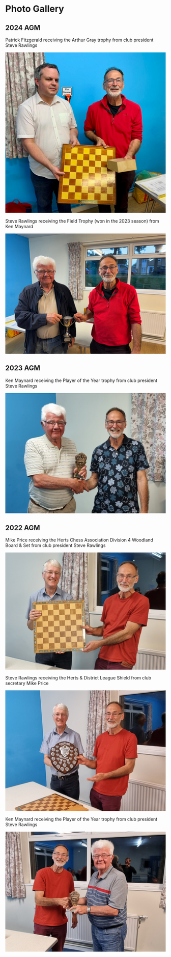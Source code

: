 # Photo Gallery

## 2024 AGM

Patrick Fitzgerald receiving the Arthur Gray trophy from club president Steve Rawlings

![Arthur Gray Board - Patrick Fitzgerald](/images/agm-2024-06-10-arthur-gray-board-Patrick-Fitzgerald-from-Steve-Rawlings.jpg)

Steve Rawlings receiving the Field Trophy (won in the 2023 season) from Ken Maynard

![Field Trophy - Steve Rawlings](/images/agm-2024-06-10-field-trophy-Steve-Rawlings-from-Ken-Maynard.jpg)

## 2023 AGM

Ken Maynard receiving the Player of the Year trophy from club president Steve Rawlings

![Player of the Year - Ken Maynard](/images/agm-2023-06-12-player-of-year-Ken-Maynard-from-Steve-Rawlings.jpg)

## 2022 AGM

Mike Price receiving the Herts Chess Association Division 4 Woodland Board & Set from club president Steve Rawlings

![Herts League Division 4 - Mike Price](/images/agm-2022-09-05-herts-ca-div4-Mike-Price-from-Steve-Rawlings.jpg)

Steve Rawlings receiving the Herts & District League Shield from club secretary Mike Price

![Herts & District League - Steve Rawlings](/images/agm-2022-09-05-h-and-d-league-Steve-Rawlings-from-Mike-Price.jpg)

Ken Maynard receiving the Player of the Year trophy from club president Steve Rawlings

![Player of the Year - Ken Maynard](/images/agm-2022-09-05-player-of-year-Ken-Maynard-from-Steve-Rawlings.jpg)

